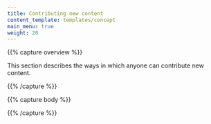 ```yaml
---
title: Contributing new content
content_template: templates/concept
main_menu: true
weight: 20
---
```


{{% capture overview %}}

This section describes the ways in which anyone can contribute new content.

{{% /capture %}}

{{% capture body %}}

{{% /capture %}}
